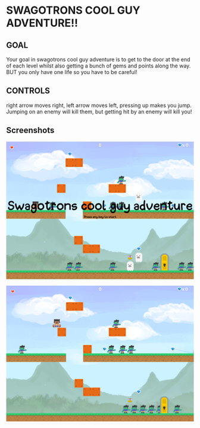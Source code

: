 # SWAGOTRONS COOL GUY ADVENTURE!!

## GOAL
Your goal in swagotrons cool guy adventure is to get to the door at the end of each level whilst also getting a bunch of gems and points along the way. BUT you only have one life so you have to be careful!

## CONTROLS
right arrow moves right, left arrow moves left, pressing up makes you jump. Jumping on an enemy will kill them, but getting hit by an enemy will kill you!

## Screenshots
![Title screen](https://raw.githubusercontent.com/swagotron/my-platformer-game/main/Screenschots/startscreen.png)

![Play screen](https://raw.githubusercontent.com/swagotron/my-platformer-game/main/Screenschots/game.PNG)
